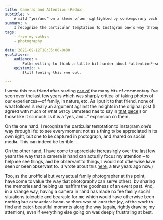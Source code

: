 ```yaml
---
title: Cameras and Attention (Redux)
subtitle: >
    A mild “yes/and” on a theme often highlighted by contemporary tech critical commentary.
summary: >
    I recognize the particular temptation to Instagram one’s way through life: to see every moment not as a thing to be appreciated in its own right, but one to be captured in photograph, and shared on social media. This can indeed be terrible. Yes/and!
tags:
    - from my outbox
    - photography

date: 2021-09-12T18:05:00-0600
qualifiers:
    audience: >
        Folks willing to think a little bit harder about *attention*—something we all need to get better at—but particularly those inclined to be critical of technology in the context of daily life.
    epistemic: >
        Still feeling this one out.

---
```


<section class="note" aria-label="note">

I wrote this to a friend after reading [one of][granola] the many bits of commentary I’ve seen over the last few years which was sharply critical of taking photos of our experiences—of family, in nature, etc. As I put it to that friend, none of what follows is really an argument against the insights in the original post (I agreed with much of what Gracy Olmstead had to say in [that piece][granola]!) or those like it so much as it is a “yes, and…” expansion on them.

[granola]: https://granola.substack.com/p/the-wonders-beyond-your-head

</section>

On the one hand, I recognize the particular temptation to Instagram one’s way through life: to see every moment not as a thing to be appreciated in its own right, but one to be captured in photograph, and shared on social media. This can indeed be terrible.

On the other hand, I have come to appreciate increasingly over the last few years the way that a camera in hand can actually focus my attention – to help me see things, and be observant to things, I would not otherwise have seen or been observant to. (I wrote about this [here][v4], a few years ago now.)

[v4]: https://v4.chriskrycho.com/2019/a-note-on-attention.html

Too, as the unofficial but very actual family photographer at this point, I have come to value the way that photography can serve others: by sharing the memories and helping us reaffirm the goodness of an event past. And, in a strange way, having a camera in hand has made no fee family social situations tolerable and bearable for me which would have otherwise been nothing but exhaustion: because there was at least that joy, of the work to find and catch beautiful moments along the way (again, rightly drawing my attention), even if everything else going on was deeply frustrating at best.
